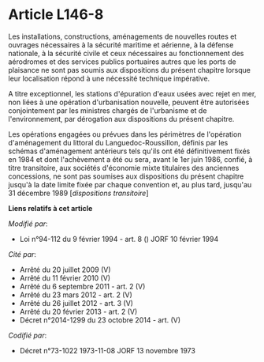 # Article L146-8

Les installations, constructions, aménagements de nouvelles routes et ouvrages nécessaires à la sécurité maritime et
aérienne, à la défense nationale, à la sécurité civile et ceux nécessaires au fonctionnement des aérodromes et des services
publics portuaires autres que les ports de plaisance ne sont pas soumis aux dispositions du présent chapitre lorsque leur
localisation répond à une nécessité technique impérative.

A titre exceptionnel, les stations d'épuration d'eaux usées avec rejet en mer, non liées à une opération d'urbanisation
nouvelle, peuvent être autorisées conjointement par les ministres chargés de l'urbanisme et de l'environnement, par
dérogation aux dispositions du présent chapitre.

Les opérations engagées ou prévues dans les périmètres de l'opération d'aménagement du littoral du Languedoc-Roussillon,
définis par les schémas d'aménagement antérieurs tels qu'ils ont été définitivement fixés en 1984 et dont l'achèvement a été
ou sera, avant le 1er juin 1986, confié, à titre transitoire, aux sociétés d'économie mixte titulaires des anciennes
concessions, ne sont pas soumises aux dispositions du présent chapitre jusqu'à la date limite fixée par chaque convention et,
au plus tard, jusqu'au 31 décembre 1989 [*dispositions transitoire*]

**Liens relatifs à cet article**

_Modifié par_:

  - Loi n°94-112 du 9 février 1994 - art. 8 () JORF 10 février 1994

_Cité par_:

  - Arrêté du 20 juillet 2009 (V)
  - Arrêté du 11 février 2010 (V)
  - Arrêté du 6 septembre 2011 - art. 2 (V)
  - Arrêté du 23 mars 2012 - art. 2 (V)
  - Arrêté du 26 juillet 2012 - art. 3 (V)
  - Arrêté du 20 février 2013 - art. 2 (V)
  - Décret n°2014-1299 du 23 octobre 2014 - art. (V)

_Codifié par_:

  - Décret n°73-1022 1973-11-08 JORF 13 novembre 1973
